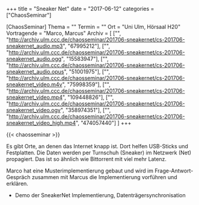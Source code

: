 +++
title = "Sneaker Net"
date = "2017-06-12"
categories = ["ChaosSeminar"]

[ChaosSeminar]
Thema = ""
Termin = ""
Ort = "Uni Ulm, Hörsaal H20"
Vortragende = "Marco, Marcus"
Archiv = [
	["", "http://archiv.ulm.ccc.de/chaosseminar/201706-sneakernet/cs-201706-sneakernet_audio.mp3", "67995212"],
	["", "http://archiv.ulm.ccc.de/chaosseminar/201706-sneakernet/cs-201706-sneakernet_audio.ogg", "15583947"],
	["", "http://archiv.ulm.ccc.de/chaosseminar/201706-sneakernet/cs-201706-sneakernet_audio.opus", "51001975"],
	["", "http://archiv.ulm.ccc.de/chaosseminar/201706-sneakernet/cs-201706-sneakernet_video.m4v", "75998359"],
	["", "http://archiv.ulm.ccc.de/chaosseminar/201706-sneakernet/cs-201706-sneakernet_video.mp4", "109448826"],
	["", "http://archiv.ulm.ccc.de/chaosseminar/201706-sneakernet/cs-201706-sneakernet_video.ogv", "358974351"],
	["", "http://archiv.ulm.ccc.de/chaosseminar/201706-sneakernet/cs-201706-sneakernet_video_high.mp4", "474057440"]
	]
+++

{{< chaosseminar >}}

Es gibt Orte, an denen das Internet knapp ist. Dort helfen USB-Sticks und Festplatten. Die Daten werden per Turnschuh (Sneaker) im Netzwerk (Net) propagiert. Das ist so ähnlich wie Bittorrent mit viel mehr Latenz.

Marco hat eine Musterimplementierung gebaut und wird im Frage-Antwort-Gespräch zusammen mit Marcus die Implementierung vorführen und erklären.

- Demo der SneakerNet Implementierung, Datenträgersynchronisation
